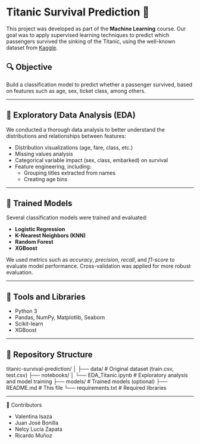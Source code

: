 # Titanic Survival Prediction 🚢

This project was developed as part of the **Machine Learning** course. Our goal was to apply supervised learning techniques to predict which passengers survived the sinking of the Titanic, using the well-known dataset from [Kaggle](https://www.kaggle.com/competitions/titanic).

## 🔍 Objective

Build a classification model to predict whether a passenger survived, based on features such as age, sex, ticket class, among others.

---

## 🧪 Exploratory Data Analysis (EDA)

We conducted a thorough data analysis to better understand the distributions and relationships between features:

- Distribution visualizations (age, fare, class, etc.)
- Missing values analysis
- Categorical variable impact (sex, class, embarked) on survival
- Feature engineering, including:
  - Grouping titles extracted from names
  - Creating age bins

---

## 🤖 Trained Models

Several classification models were trained and evaluated:

- **Logistic Regression**
- **K-Nearest Neighbors (KNN)**
- **Random Forest**
- **XGBoost**

We used metrics such as *accuracy*, *precision*, *recall*, and *f1-score* to evaluate model performance. Cross-validation was applied for more robust evaluation.

---

## 🧰 Tools and Libraries

- Python 3
- Pandas, NumPy, Matplotlib, Seaborn
- Scikit-learn
- XGBoost

---

## 📁 Repository Structure

titanic-survival-prediction/
│
├── data/                 # Original dataset (train.csv, test.csv)
├── notebooks/
│   └── EDA_Titanic.ipynb # Exploratory analysis and model training
├── models/               # Trained models (optional)
├── README.md             # This file
└── requirements.txt      # Required libraries


---
📌 Contributors
- Valentina Isaza
- Juan José Bonilla
- Nelcy Lucía Zapata
- Ricardo Muñoz




